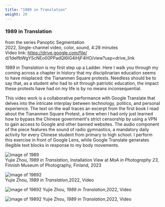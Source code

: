 ```yaml
---
title: "1989 in Translation"
weight: 20
---
```


### **1989 in Translation**  

from the series Panoptic Segmentation  
2022, Single-channel video, color, sound, 4:28 minutes  
Video link: https://drive.google.com/file/ d/1deIfbWgYScNEo00PPadQl6IG4iHjF4HO/view?usp=drive_link  

*1989 in Translation* is my first step up a Ladder. Here I walk you through my coming across a chapter in history that my disciplinarian education seems to have misplaced: the Tiananmen Square protests. Needless should be to say that, as a
student who had to sit through patriotic education, the impact these protests have had on my life is by no means inconsequential. 

This video work is a collaborative performance with Google Translate that delves into the intricate interplay between technology, politics, and personal experience. The text on the wall traces an excerpt from the first book I read about the Tiananmen Square Protest, a time when I had only just learned how to bypass the Chinese government's strict censorship by using a VPN to gain access to Google and other banned websites. The audio component of the piece features the sound of radio gymnastics, a mandatory daily activity for every Chinese student from primary to high school. I perform this exercise in front of Google Lens, while Google Translate generates illegible text blocks in response to my body movements.


![image of 1989](/images/QWERTY/W/1989-install.jpg)  
Yujie Zhou, *1989 in Translation*, Installation View at *MoA in Photography 23*, Finnish Museum of Photography, Finland, 2023   

![image of 19892](/images/QWERTY/W/1989-1.png)  
Yujie Zhou, *1989 in Translation*,2022, Video

![image of 19892](/images/QWERTY/W/1989-2.png)
Yujie Zhou, *1989 in Translation*,2022, Video

![image of 19892](/images/QWERTY/W/1989-3.png) 
Yujie Zhou, *1989 in Translation*,2022, Video


  

